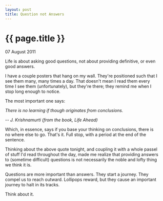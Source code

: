 ```yaml
---
layout: post
title: Question not Answers
---
```


# {{ page.title }}

<p class="meta">07 August 2011</p>

Life is about asking good questions, not about providing definitive, or even good answers.

I have a couple posters that hang on my wall. They're positioned such that I see them many, many times a day. That doesn't mean I read them every time I see them (unfortunately), but they're there; they remind me when I stop long enough to notice.

The most important one says:

*There is no learning if though originates from conclusions.*

*-- J. Krishnamurti (from the book, Life Ahead)*

Which, in essence, says if you base your thinking on conclusions, there is no where else to go. That's it. Full stop, with a period at the end of the sentence.

Thinking about the above quote tonight, and coupling it with a whole passel of stuff I'd read throughout the day, made me realize that providing answers to (sometime difficult) questions is not necessarily the noble and lofty thing we think it is.

Questions are more important than answers. They start a journey. They compel us to reach outward. Lollipops reward, but they cause an important journey to halt in its tracks.

Think about it.
